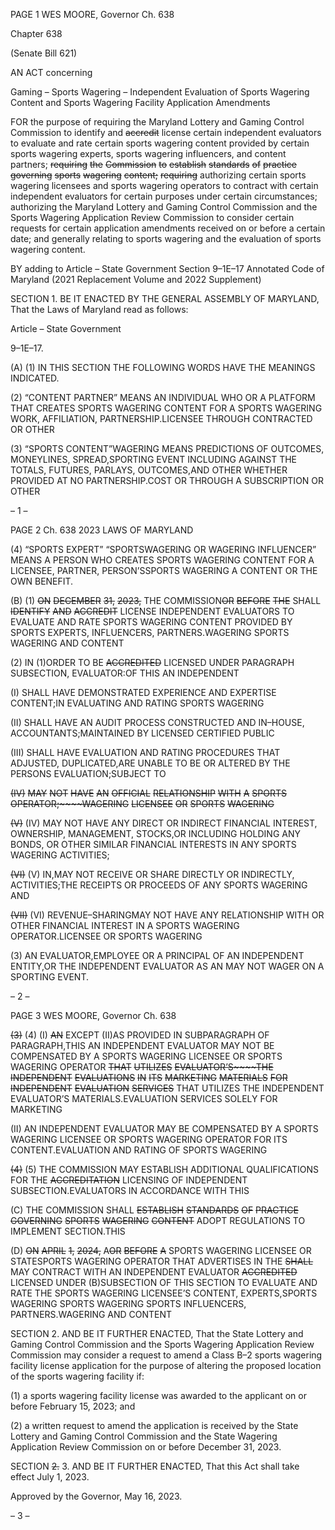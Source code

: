 PAGE 1
WES MOORE, Governor Ch. 638

Chapter 638

(Senate Bill 621)

AN ACT concerning

Gaming – Sports Wagering – Independent Evaluation of Sports Wagering
Content and Sports Wagering Facility Application Amendments

FOR the purpose of requiring the Maryland Lottery and Gaming Control Commission to
identify and ~~accredit~~ license certain independent evaluators to evaluate and rate
certain sports wagering content provided by certain sports wagering experts, sports
wagering influencers, and content partners; ~~requiring~~ ~~the~~ ~~Commission~~ ~~to~~ ~~establish~~
~~standards~~ ~~of~~ ~~practice~~ ~~governing~~ ~~sports~~ ~~wagering~~ ~~content;~~ ~~requiring~~ authorizing
certain sports wagering licensees and sports wagering operators to contract with
certain independent evaluators for certain purposes under certain circumstances;
authorizing the Maryland Lottery and Gaming Control Commission and the Sports
Wagering Application Review Commission to consider certain requests for certain
application amendments received on or before a certain date; and generally relating
to sports wagering and the evaluation of sports wagering content.

BY adding to
Article – State Government
Section 9–1E–17
Annotated Code of Maryland
(2021 Replacement Volume and 2022 Supplement)

SECTION 1. BE IT ENACTED BY THE GENERAL ASSEMBLY OF MARYLAND,
That the Laws of Maryland read as follows:

Article – State Government

9–1E–17.

(A) (1) IN THIS SECTION THE FOLLOWING WORDS HAVE THE MEANINGS
INDICATED.

(2) “CONTENT PARTNER” MEANS AN INDIVIDUAL WHO OR A
PLATFORM THAT CREATES SPORTS WAGERING CONTENT FOR A SPORTS WAGERING
WORK, AFFILIATION, PARTNERSHIP.LICENSEE THROUGH CONTRACTED OR OTHER

(3) “SPORTS CONTENT”WAGERING MEANS PREDICTIONS OF
OUTCOMES, MONEYLINES, SPREAD,SPORTING EVENT INCLUDING AGAINST THE
TOTALS, FUTURES, PARLAYS, OUTCOMES,AND OTHER WHETHER PROVIDED AT NO
PARTNERSHIP.COST OR THROUGH A SUBSCRIPTION OR OTHER

– 1 –

PAGE 2
Ch. 638 2023 LAWS OF MARYLAND

(4) “SPORTS EXPERT” “SPORTSWAGERING OR WAGERING
INFLUENCER” MEANS A PERSON WHO CREATES SPORTS WAGERING CONTENT FOR A
LICENSEE, PARTNER, PERSON’SSPORTS WAGERING A CONTENT OR THE OWN
BENEFIT.

(B) (1) ~~ON~~ ~~DECEMBER~~ ~~31,~~ ~~2023,~~ THE COMMISSION~~OR~~ ~~BEFORE~~ ~~THE~~
SHALL ~~IDENTIFY~~ ~~AND~~ ~~ACCREDIT~~ LICENSE INDEPENDENT EVALUATORS TO
EVALUATE AND RATE SPORTS WAGERING CONTENT PROVIDED BY SPORTS
EXPERTS, INFLUENCERS, PARTNERS.WAGERING SPORTS WAGERING AND CONTENT

(2) IN (1)ORDER TO BE ~~ACCREDITED~~ LICENSED UNDER PARAGRAPH
SUBSECTION, EVALUATOR:OF THIS AN INDEPENDENT

(I) SHALL HAVE DEMONSTRATED EXPERIENCE AND EXPERTISE
CONTENT;IN EVALUATING AND RATING SPORTS WAGERING

(II) SHALL HAVE AN AUDIT PROCESS CONSTRUCTED AND
IN–HOUSE, ACCOUNTANTS;MAINTAINED BY LICENSED CERTIFIED PUBLIC

(III) SHALL HAVE EVALUATION AND RATING PROCEDURES THAT
ADJUSTED, DUPLICATED,ARE UNABLE TO BE OR ALTERED BY THE PERSONS
EVALUATION;SUBJECT TO

~~(IV)~~ ~~MAY~~ ~~NOT~~ ~~HAVE~~ ~~AN~~ ~~OFFICIAL~~ ~~RELATIONSHIP~~ ~~WITH~~ ~~A~~ ~~SPORTS~~
~~OPERATOR;~~~~WAGERING~~ ~~LICENSEE~~ ~~OR~~ ~~SPORTS~~ ~~WAGERING~~

~~(V)~~ (IV) MAY NOT HAVE ANY DIRECT OR INDIRECT FINANCIAL
INTEREST, OWNERSHIP, MANAGEMENT, STOCKS,OR INCLUDING HOLDING ANY
BONDS, OR OTHER SIMILAR FINANCIAL INTERESTS IN ANY SPORTS WAGERING
ACTIVITIES;

~~(VI)~~ (V) IN,MAY NOT RECEIVE OR SHARE DIRECTLY OR
INDIRECTLY, ACTIVITIES;THE RECEIPTS OR PROCEEDS OF ANY SPORTS WAGERING
AND

~~(VII)~~ (VI) REVENUE–SHARINGMAY NOT HAVE ANY
RELATIONSHIP WITH OR OTHER FINANCIAL INTEREST IN A SPORTS WAGERING
OPERATOR.LICENSEE OR SPORTS WAGERING

(3) AN EVALUATOR,EMPLOYEE OR A PRINCIPAL OF AN INDEPENDENT
ENTITY,OR THE INDEPENDENT EVALUATOR AS AN MAY NOT WAGER ON A SPORTING
EVENT.

– 2 –

PAGE 3
WES MOORE, Governor Ch. 638

~~(3)~~ (4) (I) ~~AN~~ EXCEPT (II)AS PROVIDED IN SUBPARAGRAPH OF
PARAGRAPH,THIS AN INDEPENDENT EVALUATOR MAY NOT BE COMPENSATED BY A
SPORTS WAGERING LICENSEE OR SPORTS WAGERING OPERATOR ~~THAT~~ ~~UTILIZES~~
~~EVALUATOR’S~~~~THE~~ ~~INDEPENDENT~~ ~~EVALUATIONS~~ ~~IN~~ ~~ITS~~ ~~MARKETING~~ ~~MATERIALS~~ ~~FOR~~
~~INDEPENDENT~~ ~~EVALUATION~~ ~~SERVICES~~ THAT UTILIZES THE INDEPENDENT
EVALUATOR’S MATERIALS.EVALUATION SERVICES SOLELY FOR MARKETING

(II) AN INDEPENDENT EVALUATOR MAY BE COMPENSATED BY A
SPORTS WAGERING LICENSEE OR SPORTS WAGERING OPERATOR FOR ITS
CONTENT.EVALUATION AND RATING OF SPORTS WAGERING

~~(4)~~ (5) THE COMMISSION MAY ESTABLISH ADDITIONAL
QUALIFICATIONS FOR THE ~~ACCREDITATION~~ LICENSING OF INDEPENDENT
SUBSECTION.EVALUATORS IN ACCORDANCE WITH THIS

(C) THE COMMISSION SHALL ~~ESTABLISH~~ ~~STANDARDS~~ ~~OF~~ ~~PRACTICE~~
~~GOVERNING~~ ~~SPORTS~~ ~~WAGERING~~ ~~CONTENT~~ ADOPT REGULATIONS TO IMPLEMENT
SECTION.THIS

(D) ~~ON~~ ~~APRIL~~ ~~1,~~ ~~2024,~~ A~~OR~~ ~~BEFORE~~ ~~A~~ SPORTS WAGERING LICENSEE OR
STATESPORTS WAGERING OPERATOR THAT ADVERTISES IN THE ~~SHALL~~ MAY
CONTRACT WITH AN INDEPENDENT EVALUATOR ~~ACCREDITED~~ LICENSED UNDER
(B)SUBSECTION OF THIS SECTION TO EVALUATE AND RATE THE SPORTS WAGERING
LICENSEE’S CONTENT, EXPERTS,SPORTS WAGERING SPORTS WAGERING SPORTS
INFLUENCERS, PARTNERS.WAGERING AND CONTENT

SECTION 2. AND BE IT FURTHER ENACTED, That the State Lottery and Gaming
Control Commission and the Sports Wagering Application Review Commission may
consider a request to amend a Class B–2 sports wagering facility license application for the
purpose of altering the proposed location of the sports wagering facility if:

(1) a sports wagering facility license was awarded to the applicant on or
before February 15, 2023; and

(2) a written request to amend the application is received by the State
Lottery and Gaming Control Commission and the State Wagering Application Review
Commission on or before December 31, 2023.

SECTION ~~2.~~ 3. AND BE IT FURTHER ENACTED, That this Act shall take effect
July 1, 2023.

Approved by the Governor, May 16, 2023.

– 3 –